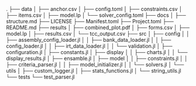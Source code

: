 .
├── data
│  ├── anchor.csv
│  ├── config.toml
│  ├── constraints.csv
│  ├── items.csv
│  ├── model.lp
│  └── solver_config.toml
├── docs
│  ├── structure.md
├── LICENSE
├── Manifest.toml
├── Project.toml
├── README.md
├── results
│  ├── combined_plot.pdf
│  ├── forms.csv
│  ├── model.lp
│  ├── results.csv
│  └── tcc_output.csv
├── src
│  ├── config
│  │  ├── assembly_config_loader.jl
│  │  ├── bank_data_loader.jl
│  │  ├── config_loader.jl
│  │  ├── irt_data_loader.jl
│  │  └── validation.jl
│  ├── configuration.jl
│  ├── constants.jl
│  ├── display
│  │  ├── charts.jl
│  │  └── display_results.jl
│  ├── ensamble.jl
│  ├── model
│  │  ├── constraints.jl
│  │  ├── criteria_parser.jl
│  │  ├── model_initializer.jl
│  │  └── solvers.jl
│  └── utils
│     ├── custom_logger.jl
│     ├── stats_functions.jl
│     └── string_utils.jl
└── tests
   └── test_parser.jl
